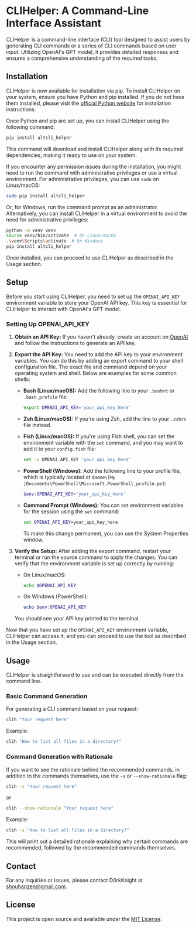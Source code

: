 # CLIHelper: A Command-Line Interface Assistant

CLIHelper is a command-line interface (CLI) tool designed to assist users by generating CLI commands or a series of CLI commands based on user input. Utilizing OpenAI's GPT model, it provides detailed responses and ensures a comprehensive understanding of the required tasks.

## Installation

CLIHelper is now available for installation via pip. To install CLIHelper on your system, ensure you have Python and pip installed. If you do not have them installed, please visit the [official Python website](https://www.python.org/) for installation instructions.

Once Python and pip are set up, you can install CLIHelper using the following command:

```sh
pip install altcli_helper
```

This command will download and install CLIHelper along with its required dependencies, making it ready to use on your system.

If you encounter any permission issues during the installation, you might need to run the command with administrative privileges or use a virtual environment. For administrative privileges, you can use `sudo` on Linux/macOS:

```sh
sudo pip install altcli_helper
```

Or, for Windows, run the command prompt as an administrator. Alternatively, you can install CLIHelper in a virtual environment to avoid the need for administrative privileges:

```sh
python -m venv venv
source venv/bin/activate  # On Linux/macOS
.\venv\Scripts\activate  # On Windows
pip install altcli_helper
```

Once installed, you can proceed to use CLIHelper as described in the Usage section.

## Setup

Before you start using CLIHelper, you need to set up the `OPENAI_API_KEY` environment variable to store your OpenAI API key. This key is essential for CLIHelper to interact with OpenAI's GPT model.

### Setting Up OPENAI_API_KEY

1. **Obtain an API Key:** If you haven't already, create an account on [OpenAI](https://openai.com/) and follow the instructions to generate an API key.

2. **Export the API Key:** You need to add the API key to your environment variables. You can do this by adding an export command to your shell configuration file. The exact file and command depend on your operating system and shell. Below are examples for some common shells:

   - **Bash (Linux/macOS):** Add the following line to your `.bashrc` or `.bash_profile` file:

     ```sh
     export OPENAI_API_KEY='your_api_key_here'
     ```

   - **Zsh (Linux/macOS):** If you're using Zsh, add the line to your `.zshrc` file instead.

   - **Fish (Linux/macOS):** If you're using Fish shell, you can set the environment variable with the `set` command, and you may want to add it to your `config.fish` file:

     ```sh
     set -x OPENAI_API_KEY 'your_api_key_here'
     ```

   - **PowerShell (Windows):** Add the following line to your profile file, which is typically located at `$Home\[My ]Documents\PowerShell\Microsoft.PowerShell_profile.ps1`:

     ```powershell
     $env:OPENAI_API_KEY='your_api_key_here'
     ```

   - **Command Prompt (Windows):** You can set environment variables for the session using the `set` command:

     ```cmd
     set OPENAI_API_KEY=your_api_key_here
     ```

     To make this change permanent, you can use the System Properties window.

3. **Verify the Setup:** After adding the export command, restart your terminal or run the source command to apply the changes. You can verify that the environment variable is set up correctly by running:

   - On Linux/macOS:

     ```sh
     echo $OPENAI_API_KEY
     ```

   - On Windows (PowerShell):

     ```powershell
     echo $env:OPENAI_API_KEY
     ```

   You should see your API key printed to the terminal.

Now that you have set up the `OPENAI_API_KEY` environment variable, CLIHelper can access it, and you can proceed to use the tool as described in the Usage section.

## Usage

CLIHelper is straightforward to use and can be executed directly from the command line.

### Basic Command Generation

For generating a CLI command based on your request:

```sh
clih "Your request here"
```

Example:

```sh
clih "How to list all files in a directory?"
```

### Command Generation with Rationale

If you want to see the rationale behind the recommended commands, in addition to the commands themselves, use the `-s` or `--show-rationale` flag:

```sh
clih -s "Your request here"
```

or

```sh
clih --show-rationale "Your request here"
```

Example:

```sh
clih -s "How to list all files in a directory?"
```

This will print out a detailed rationale explaining why certain commands are recommended, followed by the recommended commands themselves.

## Contact

For any inquiries or issues, please contact D0rkKnight at [shouhanzen@gmail.com](mailto:shouhanzen@gmail.com).

## License

This project is open source and available under the [MIT License](LICENSE).
